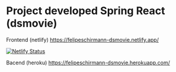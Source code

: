 # Project developed Spring React (dsmovie)

Frontend (netlify)
https://felipeschirmann-dsmovie.netlify.app/

[![Netlify Status](https://api.netlify.com/api/v1/badges/10932ea4-d389-464f-8fc0-c646c463d178/deploy-status)](https://app.netlify.com/sites/felipeschirmann-dsmovie/deploys)

Bacend (heroku)
https://felipeschirmann-dsmovie.herokuapp.com/
